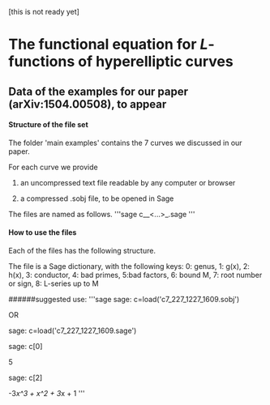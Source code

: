[this is not ready yet]

# The functional equation for $L$-functions of hyperelliptic curves
## Data of the examples for our paper (arXiv:1504.00508), to appear

#### Structure of the file set

The folder 'main examples' contains the 7 curves we discussed in our paper. 

For each curve we provide 

1. an uncompressed text file readable by any computer or browser
 
2. a compressed .sobj file, to be opened in Sage

The files are named as follows.
'''sage
c<genus>\_<badprime>\_<...>\_<badprime>.sage
'''


#### How to use the files

Each of the files has the following structure.

The file is a Sage dictionary, with the following keys:
0: genus, 1: g(x), 2: h(x), 3: conductor, 4: bad primes, 5:bad factors, 6: bound M, 7: root number or sign, 8: L-series up to M




######suggested use:
'''sage
sage: c=load('c7_227_1227_1609.sobj')

OR

sage: c=load('c7_227_1227_1609.sage')

sage: c[0]

5

sage: c[2]

-3*x^3 + x^2 + 3*x + 1 
'''
